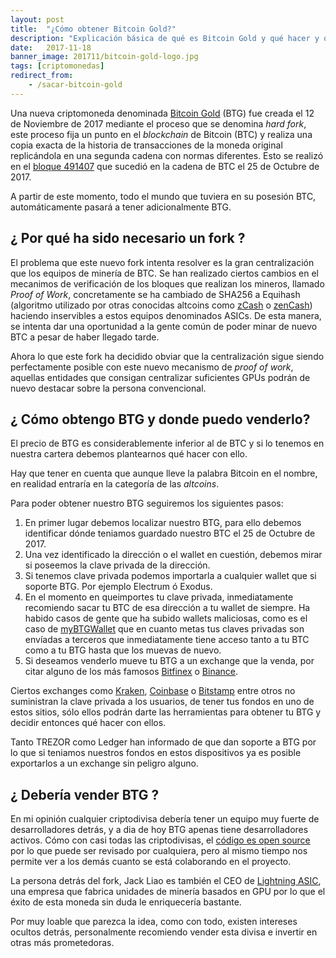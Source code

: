 ```yaml
---
layout: post
title:  "¿Cómo obtener Bitcoin Gold?"
description: "Explicación básica de qué es Bitcoin Gold y qué hacer y que no hacer para obtenerlo."
date:   2017-11-18
banner_image: 201711/bitcoin-gold-logo.jpg
tags: [criptomonedas]
redirect_from:
	- /sacar-bitcoin-gold
---
```


Una nueva criptomoneda denominada [Bitcoin Gold](https://bitcoingold.org/) (BTG) fue creada el 12 de Noviembre de 2017 mediante el proceso que se denomina *hard fork*, este proceso fija un punto en el *blockchain* de Bitcoin (BTC) y realiza una copia exacta de la historia de transacciones de la moneda original replicándola en una segunda cadena con normas diferentes. Esto se realizó en el [bloque 491407](https://blockchain.info/block/000000000000000000e5438564434edaf41e63829a637521a96235adf4653e1b) que sucedió en la cadena de BTC el 25 de Octubre de 2017.

A partir de este momento, todo el mundo que tuviera en su posesión BTC, automáticamente pasará a tener adicionalmente BTG.


<!--more-->

## ¿ Por qué ha sido necesario un fork ?

El problema que este nuevo fork intenta resolver es la gran centralización que los equipos de minería de BTC. Se han realizado ciertos cambios en el mecanimos de verificación de los bloques que realizan los mineros, llamado *Proof of Work*, concretamente se ha cambiado de SHA256 a Equihash (algoritmo utilizado por otras conocidas altcoins como [zCash](https://z.cash/) o [zenCash](https://zensystem.io/)) haciendo inservibles a estos equipos denominados ASICs. De esta manera, se intenta dar una oportunidad a la gente común de poder minar de nuevo BTC a pesar de haber llegado tarde.

Ahora lo que este fork ha decidido obviar que la centralización sigue siendo perfectamente posible con este nuevo mecanismo de *proof of work*, aquellas entidades que consigan centralizar suficientes GPUs podrán de nuevo destacar sobre la persona convencional.

## ¿ Cómo obtengo BTG y donde puedo venderlo?

El precio de BTG es considerablemente inferior al de BTC y si lo tenemos en nuestra cartera debemos plantearnos qué hacer con ello.

Hay que tener en cuenta que aunque lleve la palabra Bitcoin en el nombre, en realidad entraría en la categoría de las *altcoins*.

Para poder obtener nuestro BTG seguiremos los siguientes pasos:

1.  En primer lugar debemos localizar nuestro BTG, para ello debemos identificar dónde teniamos guardado nuestro BTC el 25 de Octubre de 2017.
2.  Una vez identificado la dirección o el wallet en cuestión, debemos mirar si poseemos la clave privada de la dirección.
3.  Si tenemos clave privada podemos importarla a cualquier wallet que si soporte BTG. Por ejemplo Electrum ó Exodus.
4.  En el momento en queimportes tu clave privada, inmediatamente recomiendo sacar tu BTC de esa dirección a tu wallet de siempre. Ha habido casos de gente que ha subido wallets maliciosas, como es el caso de [myBTGWallet](https://www.reddit.com/r/btc/comments/7dsmvd/my_analysis_of_the_1_million_usd_mybtgwalletcom/) que en cuanto metas tus claves privadas son envíadas a terceros que inmediatamente tiene acceso tanto a tu BTC como a tu BTG hasta que los muevas de nuevo.
5.  Si deseamos venderlo mueve tu BTG a un exchange que la venda, por citar alguno de los más famosos [Bitfinex](https://www.bitfinex.com/) o [Binance](https://www.binance.com/).

Ciertos exchanges como [Kraken](https://www.kraken.com/), [Coinbase](https://www.coinbase.com/) o [Bitstamp](https://www.bitstamp.net/) entre otros no suministran la clave privada a los usuarios, de tener tus fondos en uno de estos sitios, sólo ellos podrán darte las herramientas para obtener tu BTG y decidir entonces qué hacer con ellos.

Tanto TREZOR como Ledger han informado de que dan soporte a BTG por lo que si teniamos nuestros fondos en estos dispositivos ya es posible exportarlos a un exchange sin peligro alguno.

## ¿ Debería vender BTG ?

En mi opinión cualquier criptodivisa debería tener un equipo muy fuerte de desarrolladores detrás, y a dia de hoy BTG apenas tiene desarrolladores activos. Cómo con casi todas las criptodivisas, el [código es open source](https://github.com/BTCGPU/BTCGPU) por lo que puede ser revisado por cualquiera, pero al mismo tiempo nos permite ver a los demás cuanto se está colaborando en el proyecto.

La persona detrás del fork, Jack Liao es también el CEO de [Lightning ASIC](http://lightningasic.com/), una empresa que fabrica unidades de minería basados en GPU por lo que el éxito de esta moneda sin duda le enriquecería bastante.

Por muy loable que parezca la idea, como con todo, existen intereses ocultos detrás, personalmente recomiendo vender esta divisa e invertir en otras más prometedoras.
